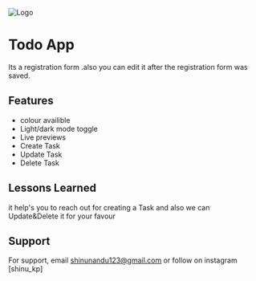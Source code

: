 
![Logo](https://images.ctfassets.net/lzny33ho1g45/O6Ns6DttUzJym7rhGiD36/68646ae82f982ea77bdea3f24eca79bf/best-todo-list-apps-00-hero.jpg?w=1520&fm=jpg&q=30&fit=thumb&h=760)


# Todo App

Its a registration form .also you can edit it after the registration form was saved.


## Features
- colour availible
- Light/dark mode toggle
- Live previews
- Create Task
- Update Task
- Delete Task

## Lessons Learned

it help's you to reach out for creating a Task and also we can Update&Delete it for your favour

## Support

For support, email shinunandu123@gmail.com or follow on instagram [shinu_kp]
